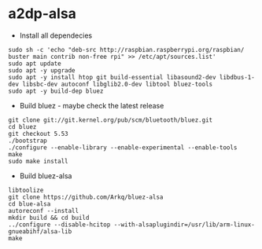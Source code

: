 # a2dp-alsa

* Install all dependecies
```
sudo sh -c 'echo "deb-src http://raspbian.raspberrypi.org/raspbian/ buster main contrib non-free rpi" >> /etc/apt/sources.list'
sudo apt update
sudo apt -y upgrade
sudo apt -y install htop git build-essential libasound2-dev libdbus-1-dev libsbc-dev autoconf libglib2.0-dev libtool bluez-tools
sudo apt -y build-dep bluez
```
* Build bluez - maybe check the latest release
```
git clone git://git.kernel.org/pub/scm/bluetooth/bluez.git
cd bluez
git checkout 5.53
./bootstrap
./configure --enable-library --enable-experimental --enable-tools
make
sudo make install
```
* Build bluez-alsa
```
libtoolize
git clone https://github.com/Arkq/bluez-alsa
cd blue-alsa
autoreconf --install
mkdir build && cd build
../configure --disable-hcitop --with-alsaplugindir=/usr/lib/arm-linux-gnueabihf/alsa-lib
make
```
